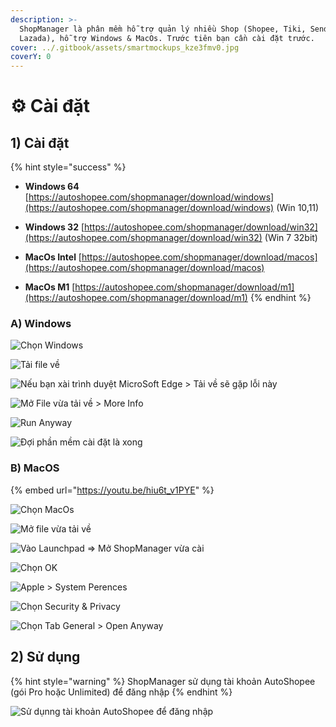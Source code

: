 ```yaml
---
description: >-
  ShopManager là phân mềm hỗ trợ quản lý nhiều Shop (Shopee, Tiki, Sendo,
  Lazada), hỗ trợ Windows & MacOs. Trước tiên bạn cần cài đặt trước.
cover: ../.gitbook/assets/smartmockups_kze3fmv0.jpg
coverY: 0
---
```


# ⚙ Cài đặt

## 1) Cài đặt

{% hint style="success" %}
* **Windows 64** [https://autoshopee.com/shopmanager/download/windows](https://autoshopee.com/shopmanager/download/windows) (Win 10,11)
* **Windows 32** [https://autoshopee.com/shopmanager/download/win32](https://autoshopee.com/shopmanager/download/win32) (Win 7 32bit)



* **MacOs Intel** [https://autoshopee.com/shopmanager/download/macos](https://autoshopee.com/shopmanager/download/macos)
* **MacOs M1** [https://autoshopee.com/shopmanager/download/m1](https://autoshopee.com/shopmanager/download/m1)
{% endhint %}

### A) Windows

![Chọn Windows](<../.gitbook/assets/image (141).png>)

![Tải file về](<../.gitbook/assets/image (142).png>)

![Nếu bạn xài trình duyệt MicroSoft Edge > Tải về sẽ gặp lỗi này](<../.gitbook/assets/image (186).png>)

![Mở File vừa tải về > More Info](<../.gitbook/assets/image (143).png>)

![Run Anyway](<../.gitbook/assets/image (156).png>)

![Đợi phần mềm cài đặt là xong](<../.gitbook/assets/image (145).png>)

### B) MacOS

{% embed url="https://youtu.be/hiu6t_v1PYE" %}

![Chọn MacOs](<../.gitbook/assets/image (146).png>)

![Mở file vừa tải về](<../.gitbook/assets/image (147).png>)

![Vào Launchpad => Mở ShopManager vừa cài](<../.gitbook/assets/image (150).png>)

![Chọn OK](<../.gitbook/assets/image (152).png>)

![Apple > System Perences](<../.gitbook/assets/image (153).png>)

![Chọn Security & Privacy](<../.gitbook/assets/image (154).png>)

![Chọn Tab General > Open Anyway](<../.gitbook/assets/image (155).png>)

## 2) Sử dụng

{% hint style="warning" %}
ShopManager sử dụng tài khoản AutoShopee (gói Pro hoặc Unlimited) để đăng nhập
{% endhint %}

![Sử dụnng tài khoản AutoShopee để đăng nhập](<../.gitbook/assets/image (9) (1) (1).png>)
